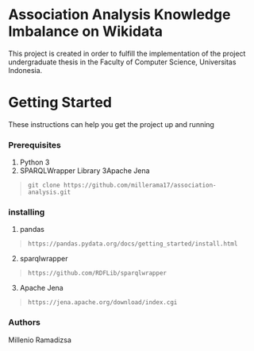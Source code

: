 # Association Analysis Knowledge Imbalance on Wikidata

This project is created in order to fulfill the implementation of the project undergraduate thesis in the Faculty of Computer Science, Universitas Indonesia.

# Getting Started

These instructions can help you get the project up and running

### Prerequisites
1. Python 3
2. SPARQLWrapper Library
3Apache Jena

> `git clone https://github.com/millerama17/association-analysis.git`

### installing
1. pandas
>`https://pandas.pydata.org/docs/getting_started/install.html`
2. sparqlwrapper
>`https://github.com/RDFLib/sparqlwrapper`
3. Apache Jena
>`https://jena.apache.org/download/index.cgi`

### Authors
Millenio Ramadizsa

